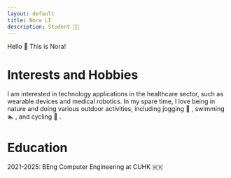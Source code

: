 ```yaml
---
layout: default
title: Nora LI
description: Student 🧑‍🎓
---
```


Hello 👋 This is Nora!

# Interests and Hobbies
I am interested in technology applications in the healthcare sector, such as wearable devices and medical robotics. In my spare time, I love being in nature and doing various outdoor activities, including jogging 🏃 , swimming 🏊 , and cycling 🚴 .

# Education
2021-2025: BEng Computer Engineering at CUHK 🇭🇰 
